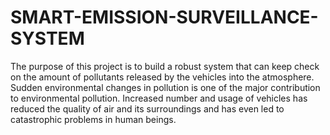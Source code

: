# SMART-EMISSION-SURVEILLANCE-SYSTEM
The purpose of this project is to build a robust system that can keep check on the amount of pollutants released by the vehicles into the atmosphere. Sudden environmental changes in pollution is one of the major contribution to environmental pollution. Increased number and usage of vehicles has reduced the quality of air and its surroundings and has even led to catastrophic problems in human beings.
